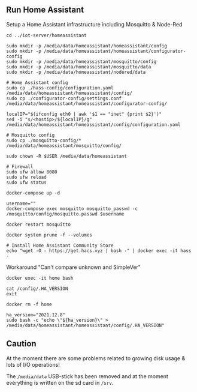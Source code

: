 ## Run Home Assistant

Setup a Home Assistant infrastructure including Mosquitto & Node-Red

```
cd ../iot-server/homeassistant

sudo mkdir -p /media/data/homeassistant/homeassistant/config
sudo mkdir -p /media/data/homeassistant/homeassistant/configurator-config
sudo mkdir -p /media/data/homeassistant/mosquitto/config
sudo mkdir -p /media/data/homeassistant/mosquitto/data
sudo mkdir -p /media/data/homeassistant/nodered/data

# Home Assistant config
sudo cp ./hass-config/configuration.yaml /media/data/homeassistant/homeassistant/config/
sudo cp ./configurator-config/settings.conf /media/data/homeassistant/homeassistant/configurator-config/

localIP="$(ifconfig eth0 | awk '$1 == "inet" {print $2}')"
sed -i "s/<hostip>/${localIP}/g" /media/data/homeassistant/homeassistant/config/configuration.yaml

# Mosquitto config
sudo cp ./mosquitto-config/* /media/data/homeassistant/mosquitto/config/

sudo chown -R $USER /media/data/homeassistant

# Firewall
sudo ufw allow 8080
sudo ufw reload
sudo ufw status

docker-compose up -d

username=""
docker-compose exec mosquitto mosquitto_passwd -c /mosquitto/config/mosquitto.passwd $username

docker restart mosquitto

docker system prune -f --volumes

# Install Home Assistant Community Store
echo "wget -O - https://get.hacs.xyz | bash -" | docker exec -it hass -
```

Workaround "Can't compare unknown and SimpleVer"

```
docker exec -it home bash

cat /config/.HA_VERSION
exit

docker rm -f home

ha_version="2021.12.8"
sudo bash -c "echo \"${ha_version}\" > /media/data/homeassistant/homeassistant/config/.HA_VERSION"
```

## Caution

At the moment there are some problems related to growing disk usage & lots of I/O operations!

The `/media/data` USB-stick has been removed and at the moment everything is written on the sd card in `/srv`.

